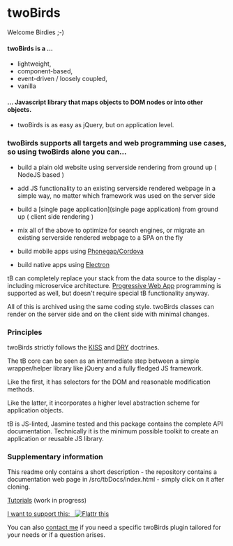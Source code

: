 # twoBirds

Welcome Birdies ;-)

#### twoBirds is a ...


- lightweight, 
- component-based, 
- event-driven / loosely coupled, 
- vanilla

#### ... Javascript library that maps objects to DOM nodes or into other objects.


- twoBirds is as easy as jQuery, but on application level.

### twoBirds supports all targets and web programming use cases, so using twoBirds alone you can...

- build a plain old website using serverside rendering from ground up ( NodeJS based )

- add JS functionality to an existing serverside rendered webpage in a simple way, no matter which framework was used on the server side

- build a [single page application](single page application) from ground up ( client side rendering )

- mix all of the above to optimize for search engines, or migrate an existing serverside rendered webpage to a SPA on the fly

- build mobile apps using [Phonegap/Cordova](https://en.wikipedia.org/wiki/Apache_Cordova)

- build native apps using [Electron](https://en.wikipedia.org/wiki/Electron_(software_framework))

tB can completely replace your stack from the data source to the display - including microservice architecture. [Progressive Web App](https://en.wikipedia.org/wiki/Progressive_Web_Apps) programming is supported as well, but doesn't require special tB functionality anyway.

All of this is archived using the same coding style. twoBirds classes can render on the server side and on the client side with minimal changes.

### Principles

twoBirds strictly follows the [KISS](http://principles-wiki.net/principles:keep_it_simple_stupid) and [DRY](http://principles-wiki.net/principles:don_t_repeat_yourself) doctrines.

The tB core can be seen as an intermediate step between a simple wrapper/helper library like jQuery and a fully fledged JS framework. 

Like the first, it has selectors for the DOM and reasonable modification methods. 

Like the latter, it incorporates a higher level abstraction scheme for application objects.

tB is JS-linted, Jasmine tested and this package contains the complete API documentation. Technically it is the minimum possible toolkit to create an application or reusable JS library.

### Supplementary information

This readme only contains a short description - the repository contains a documentation web page in /src/tbDocs/index.html - simply click on it after cloning.

[Tutorials](https://gitlab.com/twoBirds/twobirds-core/wikis/twoBirds-Tutorials) (work in progress)

[I want to support this:&nbsp;&nbsp;&nbsp;![Flattr this](//button.flattr.com/flattr-badge-large.png)](https://flattr.com/submit/auto?fid=royvyd&url=https%3A%2F%2Fgitlab.com%2FtwoBirds%2Ftwobirds-core) 

You can also [contact me](mailTo:fthuerigen@googlemail.com?subject=regarding%20twoBirds%20...") if you need a specific twoBirds plugin tailored for your needs or if a question arises.


